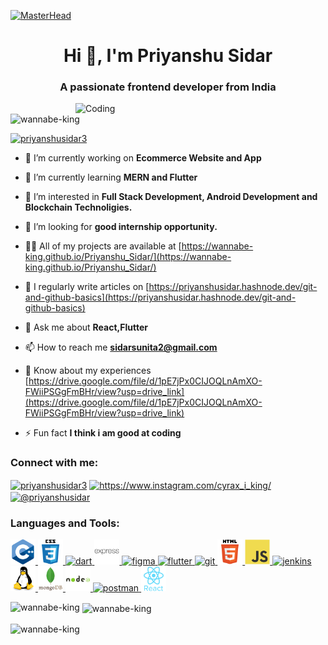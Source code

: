 [![MasterHead](https://firebasestorage.googleapis.com/v0/b/flexi-coding.appspot.com/o/dempgi7-520f8d5f-63d4-4453-8822-dbc149ae27f8.gif?alt=media&token=91c0c7b2-93c3-4029-b011-1a8703c5730d)]([https://rishavchanda.io](https://wannabe-king.github.io/Priyanshu_Sidar/))

<h1 align="center">Hi 👋, I'm Priyanshu Sidar</h1>
<h3 align="center">A passionate frontend developer from India</h3>
<img align="right" alt="Coding" width="400" src="https://camo.githubusercontent.com/cae12fddd9d6982901d82580bdf321d81fb299141098ca1c2d4891870827bf17/68747470733a2f2f6d69726f2e6d656469756d2e636f6d2f6d61782f313336302f302a37513379765349765f7430696f4a2d5a2e676966">

<p align="left"> <img src="https://komarev.com/ghpvc/?username=wannabe-king&label=Profile%20views&color=0e75b6&style=flat" alt="wannabe-king" /> </p>

<p align="left"> <a href="https://twitter.com/priyanshusidar3" target="blank"><img src="https://img.shields.io/twitter/follow/priyanshusidar3?logo=twitter&style=for-the-badge" alt="priyanshusidar3" /></a> </p>

- 🔭 I’m currently working on **Ecommerce Website and App**

- 🌱 I’m currently learning **MERN and Flutter**

- 👯 I’m interested in **Full Stack Development, Android Development and Blockchain Technoligies.**

- 🤝 I’m looking for **good internship opportunity.**

- 👨‍💻 All of my projects are available at [https://wannabe-king.github.io/Priyanshu_Sidar/](https://wannabe-king.github.io/Priyanshu_Sidar/)

- 📝 I regularly write articles on [https://priyanshusidar.hashnode.dev/git-and-github-basics](https://priyanshusidar.hashnode.dev/git-and-github-basics)

- 💬 Ask me about **React,Flutter**

- 📫 How to reach me **sidarsunita2@gmail.com**

- 📄 Know about my experiences [https://drive.google.com/file/d/1pE7jPx0CIJOQLnAmXO-FWiiPSGgFmBHr/view?usp=drive_link](https://drive.google.com/file/d/1pE7jPx0CIJOQLnAmXO-FWiiPSGgFmBHr/view?usp=drive_link)

- ⚡ Fun fact **I think i am good at coding**

<h3 align="left">Connect with me:</h3>
<p align="left">
<a href="https://twitter.com/priyanshusidar3" target="blank"><img align="center" src="https://raw.githubusercontent.com/rahuldkjain/github-profile-readme-generator/master/src/images/icons/Social/twitter.svg" alt="priyanshusidar3" height="30" width="40" /></a>
<a href="https://instagram.com/https://www.instagram.com/cyrax_i_king/" target="blank"><img align="center" src="https://raw.githubusercontent.com/rahuldkjain/github-profile-readme-generator/master/src/images/icons/Social/instagram.svg" alt="https://www.instagram.com/cyrax_i_king/" height="30" width="40" /></a>
<a href="https://hashnode.com/@priyanshusidar" target="blank"><img align="center" src="https://raw.githubusercontent.com/rahuldkjain/github-profile-readme-generator/master/src/images/icons/Social/hashnode.svg" alt="@priyanshusidar" height="30" width="40" /></a>
</p>

<h3 align="left">Languages and Tools:</h3>
<p align="left"> <a href="https://www.w3schools.com/cpp/" target="_blank" rel="noreferrer"> <img src="https://raw.githubusercontent.com/devicons/devicon/master/icons/cplusplus/cplusplus-original.svg" alt="cplusplus" width="40" height="40"/> </a> <a href="https://www.w3schools.com/css/" target="_blank" rel="noreferrer"> <img src="https://raw.githubusercontent.com/devicons/devicon/master/icons/css3/css3-original-wordmark.svg" alt="css3" width="40" height="40"/> </a> <a href="https://dart.dev" target="_blank" rel="noreferrer"> <img src="https://www.vectorlogo.zone/logos/dartlang/dartlang-icon.svg" alt="dart" width="40" height="40"/> </a> <a href="https://expressjs.com" target="_blank" rel="noreferrer"> <img src="https://raw.githubusercontent.com/devicons/devicon/master/icons/express/express-original-wordmark.svg" alt="express" width="40" height="40"/> </a> <a href="https://www.figma.com/" target="_blank" rel="noreferrer"> <img src="https://www.vectorlogo.zone/logos/figma/figma-icon.svg" alt="figma" width="40" height="40"/> </a> <a href="https://flutter.dev" target="_blank" rel="noreferrer"> <img src="https://www.vectorlogo.zone/logos/flutterio/flutterio-icon.svg" alt="flutter" width="40" height="40"/> </a> <a href="https://git-scm.com/" target="_blank" rel="noreferrer"> <img src="https://www.vectorlogo.zone/logos/git-scm/git-scm-icon.svg" alt="git" width="40" height="40"/> </a> <a href="https://www.w3.org/html/" target="_blank" rel="noreferrer"> <img src="https://raw.githubusercontent.com/devicons/devicon/master/icons/html5/html5-original-wordmark.svg" alt="html5" width="40" height="40"/> </a> <a href="https://developer.mozilla.org/en-US/docs/Web/JavaScript" target="_blank" rel="noreferrer"> <img src="https://raw.githubusercontent.com/devicons/devicon/master/icons/javascript/javascript-original.svg" alt="javascript" width="40" height="40"/> </a> <a href="https://www.jenkins.io" target="_blank" rel="noreferrer"> <img src="https://www.vectorlogo.zone/logos/jenkins/jenkins-icon.svg" alt="jenkins" width="40" height="40"/> </a> <a href="https://www.linux.org/" target="_blank" rel="noreferrer"> <img src="https://raw.githubusercontent.com/devicons/devicon/master/icons/linux/linux-original.svg" alt="linux" width="40" height="40"/> </a> <a href="https://www.mongodb.com/" target="_blank" rel="noreferrer"> <img src="https://raw.githubusercontent.com/devicons/devicon/master/icons/mongodb/mongodb-original-wordmark.svg" alt="mongodb" width="40" height="40"/> </a> <a href="https://nodejs.org" target="_blank" rel="noreferrer"> <img src="https://raw.githubusercontent.com/devicons/devicon/master/icons/nodejs/nodejs-original-wordmark.svg" alt="nodejs" width="40" height="40"/> </a> <a href="https://postman.com" target="_blank" rel="noreferrer"> <img src="https://www.vectorlogo.zone/logos/getpostman/getpostman-icon.svg" alt="postman" width="40" height="40"/> </a> <a href="https://reactjs.org/" target="_blank" rel="noreferrer"> <img src="https://raw.githubusercontent.com/devicons/devicon/master/icons/react/react-original-wordmark.svg" alt="react" width="40" height="40"/> </a> </p>

<p><img align="left" src="https://github-readme-stats.vercel.app/api/top-langs?username=wannabe-king&show_icons=true&locale=en&layout=compact" alt="wannabe-king" /></p>

<p>&nbsp;<img align="center" src="https://github-readme-stats.vercel.app/api?username=wannabe-king&show_icons=true&locale=en" alt="wannabe-king" /></p>

<p><img align="center" src="https://github-readme-streak-stats.herokuapp.com/?user=wannabe-king&" alt="wannabe-king" /></p>
